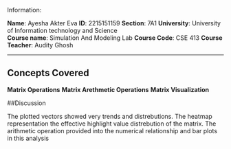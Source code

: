 Information:

**Name**: Ayesha Akter Eva 
**ID**: 2215151159 
**Section**: 7A1
**University**: University of Information technology and Science  
**Course name**: Simulation And Modeling Lab
**Course Code**: CSE 413 
**Course Teacher**: Audity Ghosh

---

## Concepts Covered

**Matrix Operations**
**Matrix Arethmetic Operations**
**Matrix Visualization**



##Discussion

The plotted vectors showed very trends and distrebutions.
The heatmap representation the effective highlight value distrebution of the matrix.
The arithmetic operation provided into the numerical relationship and bar plots in this analysis



